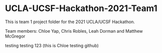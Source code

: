 # UCLA-UCSF-Hackathon-2021-Team1

This is team 1 project folder for the 2021 UCLA/UCSF Hackathon.

Team members: Chloe Yap, Chris Robles, Leah Dorman and 
Matthew McGregor

testing testing 123 (this is Chloe testing github)
